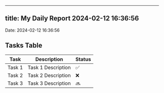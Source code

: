 
---
title: My Daily Report 2024-02-12 16:36:56
---

Date: 2024-02-12 16:36:56

## Tasks Table

| Task | Description | Status |
|------|-------------|--------|
| Task 1 | Task 1 Description | ✅ |
| Task 2 | Task 2 Description | ❌ |
| Task 3 | Task 3 Description | 🔜 |
